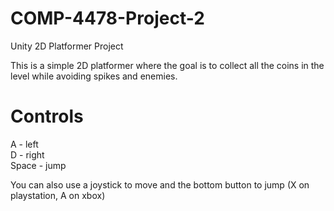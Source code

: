 # COMP-4478-Project-2
Unity 2D Platformer Project  

This is a simple 2D platformer where the goal is to collect all the coins in the level while avoiding spikes and enemies.  

# Controls

A - left  
D - right  
Space - jump  

You can also use a joystick to move and the bottom button to jump (X on playstation, A on xbox)
